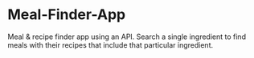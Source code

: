 # Meal-Finder-App
Meal &amp; recipe finder app using an API.
Search a single ingredient to find meals with their recipes that include that particular ingredient. 
